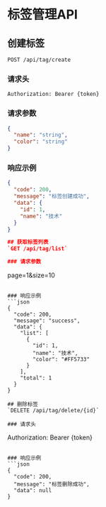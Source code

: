 # 标签管理API

## 创建标签
`POST /api/tag/create`

### 请求头
```
Authorization: Bearer {token}
```

### 请求参数
```json
{
  "name": "string",
  "color": "string"
}
```

### 响应示例
```json
{
  "code": 200,
  "message": "标签创建成功",
  "data": {
    "id": 1,
    "name": "技术"
  }
}

## 获取标签列表
`GET /api/tag/list`

### 请求参数
```
page=1&size=10
```

### 响应示例
```json
{
  "code": 200,
  "message": "success",
  "data": {
    "list": [
      {
        "id": 1,
        "name": "技术",
        "color": "#FF5733"
      }
    ],
    "total": 1
  }
}

## 删除标签
`DELETE /api/tag/delete/{id}`

### 请求头
```
Authorization: Bearer {token}
```

### 响应示例
```json
{
  "code": 200,
  "message": "标签删除成功",
  "data": null
}